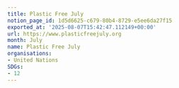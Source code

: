 ```yaml
---
title: Plastic Free July
notion_page_id: 1d5d6625-c679-80b4-8729-e5ee6da27f15
exported_at: '2025-08-07T15:42:47.112149+00:00'
url: https://www.plasticfreejuly.org
month: July
name: Plastic Free July
organisations:
- United Nations
SDGs:
- 12
---
```


